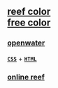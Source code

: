 ## [reef color](https://s9a.page/reef) <br> [free color](https://github.com/s9a)

### [openwater](LICENSE.txt)

[<b>`CSS`</b>](reef.css) + [<b>`HTML`</b>](index.html)

### [<b>online reef</b>](https://s9a.page/reef)
